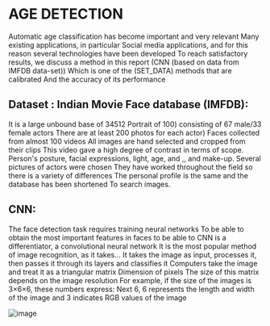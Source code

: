 # AGE DETECTION
Automatic age classification has become important and very relevant
Many existing applications, in particular
Social media applications, and for this reason several technologies have been developed
To reach satisfactory results, we discuss a method in this report
(CNN (based on data from IMFDB data-set))
Which is one of the (SET_DATA) methods that are calibrated
And the accuracy of its performance


## Dataset : Indian Movie Face database (IMFDB):
It is a large unbound base of 34512
   Portrait of 100) consisting of 67 male/33 female actors
There are at least 200 photos for each actor)
Faces collected from almost 100 videos
All images are hand selected and cropped from their clips
This video gave a high degree of contrast in terms of scope.
Person's posture, facial expressions, light, age, and
,, and make-up. Several pictures of actors were chosen
They have worked throughout the field so there is a variety of differences
The personal profile is the same and the database has been shortened
To search images.

## CNN:
The face detection task requires training neural networks
To be able to obtain the most important features in faces to be able to
  CNN is a differentiator, a convolutional neural network
It is the most popular method of image recognition, as it takes...
It takes the image as input, processes it, then passes it through its layers and classifies it
Computers take the image and treat it as a triangular matrix
Dimension of pixels
The size of this matrix depends on the image resolution
For example, if the size of the images is 3×6×6, these numbers express:
Next 6, 6 represents the length and width of the image and 3 indicates
RGB values of the image





![image](https://github.com/halalek/AGE-DETECTION/assets/112726630/368ba20a-e5de-4992-910f-d6cd437c5b83)


